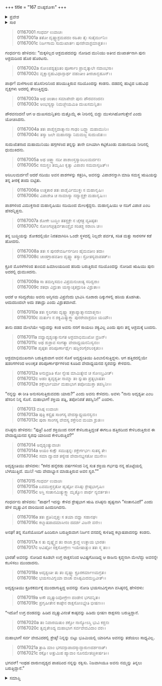 +++
title = "167 ವಸಿಷ್ಠಶೋಕಃ"
+++

<details><summary>ಪ್ರವೇಶ</summary>


।।   ಓಂ ಓಂ ನಮೋ ನಾರಾಯಣಾಯ।।   ಶ್ರೀ ವೇದವ್ಯಾಸಾಯ ನಮಃ ।।

ಶ್ರೀ ಕೃಷ್ಣದ್ವೈಪಾಯನ ವೇದವ್ಯಾಸ ವಿರಚಿತ  

**ಶ್ರೀ ಮಹಾಭಾರತ**

**ಆದಿ ಪರ್ವ**

**ಚೈತ್ರರಥ ಪರ್ವ**

**ಅಧ್ಯಾಯ 167**

</details>


<details><summary>ಸಾರ</summary>

ಪುತ್ರಶೋಕದಿಂದ ಕ್ಷಮಾವಂತ ವಸಿಷ್ಠನು ಆತ್ಮಹತ್ಯೆಯನ್ನು ಮಾಡಿಕೊಳ್ಳಲು ಪ್ರಯತ್ನಿಸಿ ಅಸಫಲನಾಗುವುದು (1-11). ಸೊಸೆ ಅದೃಶ್ಯವಂತಿಯು ಶಕ್ತಿಯಿಂದ ಗರ್ಭಿಣಿಯಾಗಿದ್ದಾಳೆಂದು ತಿಳಿದ ವಸಿಷ್ಠನು ಆತ್ಮಹತ್ಯೆಯಿಂದ ವಿಮುಖನಾದುದು (12-15). ಗರ್ಭಿಣಿ ಸೊಸೆಯೊಂದಿಗೆ ಬರುತ್ತಿರುವಾಗ ಮಾರ್ಗದಲ್ಲಿ ರಾಕ್ಷಸನಿಂದ ಆವೇಶಗೊಂಡಿದ್ದ, ನರಭಕ್ಷಕನಾಗಿದ್ದ ಕಲ್ಮಾಷಪಾದನು ಎದುರಾಗಲು ಅದೃಶ್ಯವಂತಿಯು ಹೆದರಿದುದು (16-21).

</details>


> 01167001 ಗಂಧರ್ವ ಉವಾಚ।  
01167001a ತತೋ ದೃಷ್ಟ್ವಾಶ್ರಮಪದಂ ರಹಿತಂ ತೈಃ ಸುತೈರ್ಮುನಿಃ।   
01167001c ನಿರ್ಜಗಾಮ ಸುದುಃಖಾರ್ತಃ ಪುನರೇವಾಶ್ರಮಾತ್ತತಃ।।

ಗಂಧರ್ವನು ಹೇಳಿದನು: “ಮಕ್ಕಳಿಲ್ಲದ ಆಶ್ರಮಪದವನ್ನು ನೋಡಿದ ಮುನಿಯು ಅತೀವ ದುಃಖಾರ್ತನಾಗಿ ಪುನಃ ಆಶ್ರಮದಿಂದ ಹೊರ ಹೊರಟನು.

> 01167002a ಸೋಽಪಶ್ಯತ್ಸರಿತಂ ಪೂರ್ಣಾಂ ಪ್ರಾವೃತ್ಕಾಲೇ ನವಾಂಭಸಾ।  
01167002c ವೃಕ್ಷಾನ್ಬಹುವಿಧಾನ್ಪಾರ್ಥ ವಹಂತೀಂ ತೀರಜಾನ್ಬಹೂನ್।।

ಪಾರ್ಥ! ಮಳೆಗಾಲದ ಹೊಸನೀರಿನಿಂದ ಹರಿಯುತ್ತಿರುವ ನದಿಯೊಂದನ್ನು ಕಂಡನು. ದಡದಲ್ಲಿ ಹುಟ್ಟಿದ ಬಹುವಿಧ ವೃಕ್ಷಗಳು ಅದರಲ್ಲಿ ತೇಲುತ್ತಿದ್ದವು.

> 01167003a ಅಥ ಚಿಂತಾಂ ಸಮಾಪೇದೇ ಪುನಃ ಪೌರವನಂದನ।  
01167003c ಅಂಭಸ್ಯಸ್ಯಾ ನಿಮಜ್ಜೇಯಮಿತಿ ದುಃಖಸಮನ್ವಿತಃ।

ಪೌರವನಂದನ! ಆಗ ಆ ದುಃಖಸಮನ್ವಿತನು ಮತ್ತೊಮ್ಮೆ ಈ ನೀರಿನಲ್ಲಿ ಬಿದ್ದು ಮುಳುಗಿಹೋಗುತ್ತೇನೆ ಎಂದು ಯೋಚಿಸಿದನು.

> 01167004a ತತಃ ಪಾಶೈಸ್ತದಾತ್ಮಾನಂ ಗಾಢಂ ಬದ್ಧ್ವಾ ಮಹಾಮುನಿಃ।   
01167004c ತಸ್ಯಾ ಜಲೇ ಮಹಾನದ್ಯಾ ನಿಮಮಜ್ಜ ಸುದುಃಖಿತಃ।।

ಸುದುಃಖಿತನಾದ ಮಹಾಮುನಿಯು ಹಗ್ಗಗಳಿಂದ ತನ್ನನ್ನು ತಾನೇ ಬಿಗಿಯಾಗಿ ಕಟ್ಟಿಕೊಂಡು ಮಹಾನದಿಯ ನೀರಿನಲ್ಲಿ ಧುಮುಕಿದನು.

> 01167005a ಅಥ ಚಿತ್ತ್ವಾ ನದೀ ಪಾಶಾಂಸ್ತಸ್ಯಾರಿಬಲಮರ್ದನ।  
01167005c ಸಮಸ್ಥಂ ತಮೃಷಿಂ ಕೃತ್ವಾ ವಿಪಾಶಂ ಸಮವಾಸೃಜತ್।।

ಅರಿಬಲಮರ್ದನ! ಆದರೆ ನದಿಯು ಅವನ ಪಾಶಗಳನ್ನು ಕತ್ತರಿಸಿ, ಅವನನ್ನು ವಿಪಾಶನನ್ನಾಗಿ ಮಾಡಿ ಸಮಸ್ಥ ಋಷಿಯನ್ನು ತನ್ನ ತೀರಕ್ಕೆ ತಂದು ಬಿಟ್ಟಿತು.

> 01167006a ಉತ್ತತಾರ ತತಃ ಪಾಶೈರ್ವಿಮುಕ್ತಃ ಸ ಮಹಾನೃಷಿಃ।  
01167006c ವಿಪಾಶೇತಿ ಚ ನಾಮಾಸ್ಯಾ ನದ್ಯಾಶ್ಚಕ್ರೇ ಮಹಾನೃಷಿಃ।।

ಪಾಶಗಳಿಂದ ವಿಮುಕ್ತನಾದ ಮಹಾನೃಷಿಯು ನದಿಯಿಂದ ಮೇಲಕ್ಕೆದ್ದನು. ಮಹಾನೃಷಿಯು ಆ ನದಿಗೆ ವಿಪಾಶ ಎಂಬ ಹೆಸರನ್ನಿತ್ತನು.

> 01167007a ಶೋಕೇ ಬುದ್ಧಿಂ ತತಶ್ಚಕ್ರೇ ನ ಚೈಕತ್ರ ವ್ಯತಿಷ್ಠತ।   
01167007c ಸೋಽಗಚ್ಛತ್ಪರ್ವತಾಂಶ್ಚೈವ ಸರಿತಶ್ಚ ಸರಾಂಸಿ ಚ।।

ತನ್ನ ಬುದ್ಧಿಯನ್ನು ಶೋಕದಲ್ಲಿಯೇ ನಿರತವಾಗಿರಿಸಿ ಒಂದೇ ಸ್ಥಳದಲ್ಲಿ ನಿಲ್ಲದೇ ಪರ್ವತ, ಸರಿತ ಮತ್ತು ಸಾರಸಗಳ ಕಡೆ ಹೋದನು.

> 01167008a ತತಃ ಸ ಪುನರೇವರ್ಷಿರ್ನದೀಂ ಹೈಮವತೀಂ ತದಾ।  
01167008c ಚಂಡಗ್ರಾಹವತೀಂ ದೃಷ್ಟ್ವಾ ತಸ್ಯಾಃ ಸ್ರೋತಸ್ಯವಾಪತತ್।।

ಕ್ರೂರ ಮೊಸಳೆಗಳಿಂದ ತುಂಬಿದ ಹಿಮಾಲಯದಿಂದ ಹರಿದು ಬರುತ್ತಿರುವ ನದಿಯೊಂದನ್ನು ನೋಡಿದ ಋಷಿಯು ಪುನಃ ಅದರಲ್ಲಿ ಧುಮುಕಿದನು.

> 01167009a ಸಾ ತಮಗ್ನಿಸಮಂ ವಿಪ್ರಮನುಚಿಂತ್ಯ ಸರಿದ್ವರಾ।  
01167009c ಶತಧಾ ವಿದ್ರುತಾ ಯಸ್ಮಾಚ್ಶತದ್ರುರಿತಿ ವಿಶ್ರುತಾ।।

ಆದರೆ ಆ ಸರಿದ್ವರೆಯು ಅವನು ಅಗ್ನಿಸಮ ವಿಪ್ರನೆಂದು ಭಾವಿಸಿ ನೂರಾರು ದಿಕ್ಕುಗಳಲ್ಲಿ ಹರಿಯ ತೊಡಗಿತು. ಆದುದರಿಂದಲೇ ಅದು ಶತಾದ್ರು ಎಂದು ವಿಶ್ರುತವಾಗಿದೆ.

> 01167010a ತತಃ ಸ್ಥಲಗತಂ ದೃಷ್ಟ್ವಾ ತತ್ರಾಪ್ಯಾತ್ಮಾನಮಾತ್ಮನಾ।  
01167010c ಮರ್ತುಂ ನ ಶಕ್ಯಮಿತ್ಯುಕ್ತ್ವಾ ಪುನರೇವಾಶ್ರಮಂ ಯಯೌ।।

ತಾನು ದಡದ ಮೇಲೆಯೇ ಇದ್ದುದನ್ನು ಕಂಡ ಅವನು ನನಗೆ ಸಾಯಲು ಶಕ್ಯವಿಲ್ಲ ಎಂದು ಪುನಃ ತನ್ನ ಆಶ್ರಮಕ್ಕೆ ಬಂದನು.

> 01167011a ವಧ್ವಾದೃಶ್ಯಂತ್ಯಾನುಗತ ಆಶ್ರಮಾಭಿಮುಖೋ ವ್ರಜನ್।  
01167011c ಅಥ ಶುಶ್ರಾವ ಸಂಗತ್ಯಾ ವೇದಾಧ್ಯಯನನಿಃಸ್ವನಂ।   
01167011e ಪೃಷ್ಠತಃ ಪರಿಪೂರ್ಣಾರ್ಥೈಃ ಷಡ್ಭಿರಂಗೈರಲಂಕೃತಂ।।

ಆಶ್ರಮಾಭಿಮುಖನಾಗಿ ಬರುತ್ತಿರುವಾಗ ಅವನ ಸೊಸೆ ಅದೃಶ್ಯಂತಿಯು ಹಿಂಬಾಲಿಸುತ್ತಿದ್ದಳು. ಆಗ ಹತ್ತಿರದಲ್ಲಿಯೇ ಷಡಂಗಗಳಿಂದ ಅಲಂಕೃತ ಪರಿಪೂರ್ಣಾರ್ಥಗಳಿಂದ ಕೂಡಿದ ವೇದಾಧ್ಯಯನದ ಸ್ವರವನ್ನು ಕೇಳಿದನು.

> 01167012a ಅನುವ್ರಜತಿ ಕೋ ನ್ವೇಷ ಮಾಮಿತ್ಯೇವ ಚ ಸೋಽಬ್ರವೀತ್।  
01167012c ಅಹಂ ತ್ವದೃಶ್ಯತೀ ನಾಮ್ನಾ ತಂ ಸ್ನುಷಾ ಪ್ರತ್ಯಭಾಷತ।   
01167012e ಶಕ್ತೇರ್ಭಾರ್ಯಾ ಮಹಾಭಾಗ ತಪೋಯುಕ್ತಾ ತಪಸ್ವಿನೀ।।

“ನನ್ನನ್ನು ಈ ರೀತಿ ಅನುಸರಿಸುತ್ತಿರುವವರು ಯಾರು?” ಎಂದು ಅವನು ಕೇಳಿದನು. ಅವಳು “ನಾನು ಅದೃಶ್ಯತೀ ಎಂಬ ಹೆಸರಿನ ನಿನ್ನ ಸೊಸೆ. ಮಹಾಭಾಗ! ಶಕ್ತಿಯ ಪತ್ನಿ, ತಪೋನಿರತೆ ತಪಸ್ವಿನೀ!” ಎಂದಳು.

> 01167013 ವಸಿಷ್ಠ ಉವಾಚ।   
01167013a ಪುತ್ರಿ ಕಸ್ಯೈಷ ಸಾಂಗಸ್ಯ ವೇದಸ್ಯಾಧ್ಯಯನಸ್ವನಃ।  
01167013c ಪುರಾ ಸಾಂಗಸ್ಯ ವೇದಸ್ಯ ಶಕ್ತೇರಿವ ಮಯಾ ಶ್ರುತಃ।।

ವಸಿಷ್ಠನು ಹೇಳಿದನು: “ಪುತ್ರಿ! ಹಿಂದೆ ಶಕ್ತಿಯಿಂದ ನನಗೆ ಕೇಳಿಬರುತ್ತಿದ್ದಂತೆ ಈಗಲೂ ಹತ್ತಿರದಿಂದ ಕೇಳಿಬರುತ್ತಿರುವ ಈ ವೇದಾಧ್ಯಯನದ ಸ್ವರವು ಯಾರಿಂದ ಕೇಳಿಬರುತ್ತಿದೆ?”

> 01167014 ಅದೃಶ್ಯಂತ್ಯುವಾಚ।  
01167014a ಅಯಂ ಕುಕ್ಷೌ ಸಮುತ್ಪನ್ನಃ ಶಕ್ತೇರ್ಗರ್ಭಃ ಸುತಸ್ಯ ತೇ।  
01167014c ಸಮಾ ದ್ವಾದಶ ತಸ್ಯೇಹ ವೇದಾನಭ್ಯಸತೋ ಮುನೇ।।

ಅದೃಶ್ಯಂತಿಯು ಹೇಳಿದಳು: “ಕಳೆದ ಹನ್ನೆರಡು ವರ್ಷಗಳಿಂದ ನಿನ್ನ ಸುತ ಶಕ್ತಿಯ ಗರ್ಭವು ನನ್ನ ಹೊಟ್ಟೆಯಲ್ಲಿ ಬೆಳೆಯುತ್ತಿದೆ. ಮುನಿ! ಇದು ವೇದಾಭ್ಯಾಸ ಮಾಡುತ್ತಿರುವ ಅವನ ಸ್ವರ.””

> 01167015 ಗಂಧರ್ವ ಉವಾಚ।  
01167015a ಏವಮುಕ್ತಸ್ತತೋ ಹೃಷ್ಟೋ ವಸಿಷ್ಠಃ ಶ್ರೇಷ್ಠಭಾಗೃಷಿಃ।   
01167015c ಅಸ್ತಿ ಸಂತಾನಮಿತ್ಯುಕ್ತ್ವಾ ಮೃತ್ಯೋಃ ಪಾರ್ಥ ನ್ಯವರ್ತತ।।

ಗಂಧರ್ವನು ಹೇಳಿದನು: “ಪಾರ್ಥ! ಇದನ್ನು ಕೇಳಿದ ಶ್ರೇಷ್ಠಭಾಗ ಋಷಿ ವಸಿಷ್ಠನು ಹೃಷ್ಟನಾಗಿ “ಸಂತಾನವಿದೆ!” ಎಂದು ಹೇಳಿ ಮೃತ್ಯುವಿನ ದಾರಿಯಿಂದ ಹಿಂದುರಿಗಿದನು.

> 01167016a ತತಃ ಪ್ರತಿನಿವೃತ್ತಃ ಸ ತಯಾ ವಧ್ವಾ ಸಹಾನಘ।  
01167016c ಕಲ್ಮಾಷಪಾದಮಾಸೀನಂ ದದರ್ಶ ವಿಜನೇ ವನೇ।।

ಅನಘ! ತನ್ನ ಸೊಸೆಯೊಂದಿಗೆ ಹಿಂದಿರುಗಿ ಬರುತ್ತಿರುವಾಗ ನಿರ್ಜನ ವನದಲ್ಲಿ ಕುಳಿತಿದ್ದ ಕಲ್ಪಾಷಪಾದನನ್ನು ಕಂಡನು.

> 01167017a ಸ ತು ದೃಷ್ಟ್ವೈವ ತಂ ರಾಜಾ ಕ್ರುದ್ಧ ಉತ್ಥಾಯ ಭಾರತ।  
01167017c ಆವಿಷ್ಟೋ ರಕ್ಷಸೋಗ್ರೇಣ ಇಯೇಷಾತ್ತುಂ ತತಃ ಸ್ಮ ತಂ।।

ಭಾರತ! ಅವನನ್ನು ನೋಡಿದ ಕೂಡಲೇ ಉಗ್ರ ರಾಕ್ಷಸನಿಂದ ಆವಿಷ್ಟಗೊಂಡಿದ್ದ ಆ ರಾಜನು ಕೃದ್ಧನಾಗಿ ಮೇಲೆದ್ದು ಅವನನ್ನೇ ಕಬಳಿಸಲು ಮುಂದಾದನು.

> 01167018a ಅದೃಶ್ಯಂತೀ ತು ತಂ ದೃಷ್ಟ್ವಾ ಕ್ರೂರಕರ್ಮಾಣಮಗ್ರತಃ।   
01167018c ಭಯಸಂವಿಗ್ನಯಾ ವಾಚಾ ವಸಿಷ್ಠಮಿದಮಬ್ರವೀತ್।।

ಅದೃಶ್ಯಂತಿಯು ಕ್ರೂರಕರ್ಮಕ್ಕೆ ಮುಂದಾಗುತ್ತಿದ್ದ ಅವನನ್ನು ನೋಡಿ ಭಯಸಂವಿಗ್ನಳಾಗಿ ವಸಿಷ್ಠನಲ್ಲಿ ಹೇಳಿದಳು:

> 01167019a ಅಸೌ ಮೃತ್ಯುರಿವೋಗ್ರೇಣ ದಂಡೇನ ಭಗವನ್ನಿತಃ।  
01167019c ಪ್ರಗೃಹೀತೇನ ಕಾಷ್ಠೇನ ರಾಕ್ಷಸೋಽಭ್ಯೇತಿ ಭೀಷಣಃ।।

“ಇದೋ! ಉಗ್ರ ದಂಡವನ್ನು ಹಿಡಿದ ಮೃತ್ಯುವಿನಂತೆ ಕಾಷ್ಠವನ್ನು ಹಿಡಿದು ಭೀಷಣ ರಾಕ್ಷಸನು ಬರುತ್ತಿದ್ದಾನೆ.

> 01167020a ತಂ ನಿವಾರಯಿತುಂ ಶಕ್ತೋ ನಾನ್ಯೋಽಸ್ತಿ ಭುವಿ ಕಶ್ಚನ।  
01167020c ತ್ವದೃತೇಽದ್ಯ ಮಹಾಭಾಗ ಸರ್ವವೇದವಿದಾಂ ವರ।।

ಮಹಾಭಾಗ! ಸರ್ವ ವೇದವಿದರಲ್ಲಿ ಶ್ರೇಷ್ಠ! ನಿನ್ನನ್ನು ಬಿಟ್ಟು ಭೂಮಿಯಲ್ಲಿ ಯಾರಿಗೂ ಅವನನ್ನು ತಡೆಯಲು ಸಾಧ್ಯವಿಲ್ಲ.

> 01167021a ತ್ರಾಹಿ ಮಾಂ ಭಗವನ್ಪಾಪಾದಸ್ಮಾದ್ದಾರುಣದರ್ಶನಾತ್।  
01167021c ರಕ್ಷೋ ಅತ್ತುಮಿಹ ಹ್ಯಾವಾಂ ನೂನಮೇತಚ್ಚಿಕೀರ್ಷತಿ।।

ಭಗವನ್! ಇಂಥಹ ದಾರುಣದೃಶ್ಯದ ಪಾಪದಿಂದ ನನ್ನನ್ನು ರಕ್ಷಿಸು. ನಿಜವಾಗಿಯೂ ಅವನು ನಮ್ಮನ್ನು ತಿನ್ನಲು ಬರುತ್ತಿದ್ದಾನೆ.”

<details><summary>ಸಮಾಪ್ತಿ</summary>


ಇತಿ ಶ್ರೀ ಮಹಾಭಾರತೇ ಆದಿಪರ್ವಣಿ ಚೈತ್ರರಥಪರ್ವಣಿ ವಸಿಷ್ಠಶೋಕೇ ಸಪ್ತಷಷ್ಟ್ಯಧಿಕಶತತಮೋಽಧ್ಯಾಯ:।।  
ಇದು ಶ್ರೀ ಮಹಾಭಾರತದಲ್ಲಿ ಆದಿಪರ್ವದಲ್ಲಿ ಚೈತ್ರರಥಪರ್ವದಲ್ಲಿ ವಸಿಷ್ಠಶೋಕದಲ್ಲಿ ನೂರಾಅರವತ್ತೇಳನೆಯ ಅಧ್ಯಾಯವು.



</details>

